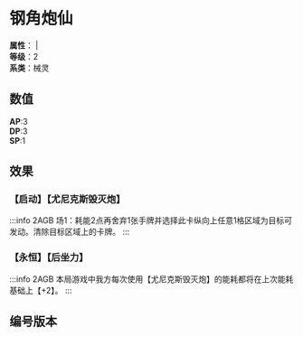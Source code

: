 <script setup>
let list = [
    { number: "2AGB-014", url: "/packs/2AGB" }
]
</script>

# 钢角炮仙

**属性**：<CardAttribute text="金"/> | <CardAttribute text="电"/><br/>
**等级**：2<br/>
**系类**：械灵

## 数值

**AP**:3<br/>
**DP**:3<br/>
**SP**:1

## 效果

### 【启动】【尤尼克斯毁灭炮】

:::info 2AGB
场1：耗能2点再舍弃1张手牌并选择此卡纵向上任意1格区域为目标可发动。清除目标区域上的卡牌。
:::

### 【永恒】【后坐力】

:::info 2AGB
本局游戏中我方每次使用【尤尼克斯毁灭炮】的能耗都将在上次能耗基础上【+2】。
:::

## 编号版本

<CardNumberBox :list="list"/>